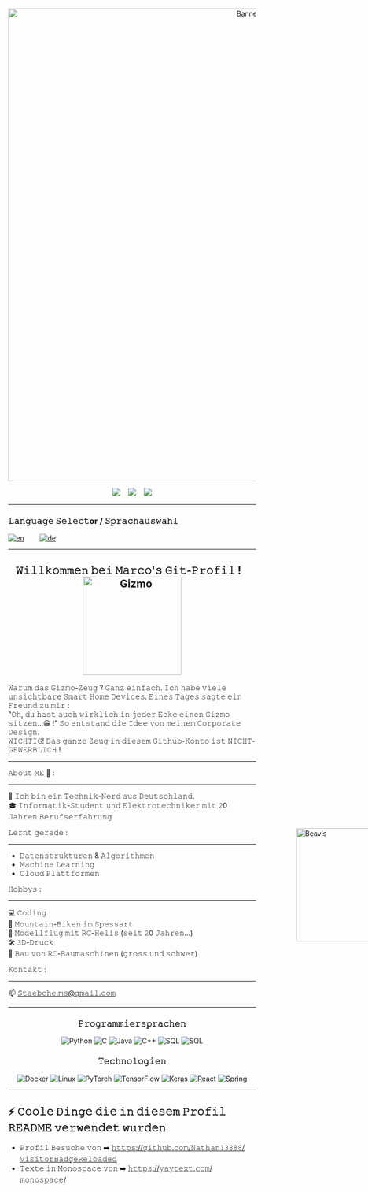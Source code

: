 <br>

<p align="center"><img style="width: 100vw" src="./assets/Gizmo.gif" alt="Banner"></p>

<div align="center">
<a href="https://www.linkedin.com/in/marco-staab-486970276"><img src="https://img.shields.io/badge/-Marco_Staab-blue?style=flat&logo=Linkedin&logoColor=white&link=https://www.linkedin.com/in/marco-staab-486970276"/></a>
&nbsp;&nbsp;
<img src="https://img.shields.io/github/followers/Gizmo-Labs?label=Es folgen&style=social"/></a>
&nbsp;&nbsp;
<img src="https://vbr.wocr.tk/badge?page_id=Gizmo-Labs.Gizmo-Labs&lcolor=fff&color=000&style=social&logo=Github&logoColor=181717&hit=false&text=Besucher">
</div>

<div>

---

###  𝙻𝚊𝚗𝚐𝚞𝚊𝚐𝚎 𝚂𝚎𝚕𝚎𝚌𝚝or / 𝚂𝚙𝚛𝚊𝚌𝚑𝚊𝚞𝚜𝚠𝚊𝚑𝚕
[![en](https://img.shields.io/badge/Language-English-red.svg)](./README.md)&nbsp;&nbsp;&nbsp;&nbsp;&nbsp;&nbsp;&nbsp;&nbsp;[![de](https://img.shields.io/badge/Sprache-Deutsch-yellow.svg)](./README.de.md)

---

<div>

<div align="center">
<h2>𝚆𝚒𝚕𝚕𝚔𝚘𝚖𝚖𝚎𝚗 𝚋𝚎𝚒 𝙼𝚊𝚛𝚌𝚘'𝚜 𝙶𝚒𝚝-𝙿𝚛𝚘𝚏𝚒𝚕 ! &nbsp;&nbsp;<img src="https://media.giphy.com/media/5ZXyJGVjUFBKM/giphy.gif" width="200" alt="Gizmo"></h2>
</div> 

𝚆𝚊𝚛𝚞𝚖 𝚍𝚊𝚜 𝙶𝚒𝚣𝚖𝚘-𝚉𝚎𝚞𝚐 ? 𝙶𝚊𝚗𝚣 𝚎𝚒𝚗𝚏𝚊𝚌𝚑. 𝙸𝚌𝚑 𝚑𝚊𝚋𝚎 𝚟𝚒𝚎𝚕𝚎 𝚞𝚗𝚜𝚒𝚌𝚑𝚝𝚋𝚊𝚛𝚎 𝚂𝚖𝚊𝚛𝚝 𝙷𝚘𝚖𝚎 𝙳𝚎𝚟𝚒𝚌𝚎𝚜. 𝙴𝚒𝚗𝚎𝚜 𝚃𝚊𝚐𝚎𝚜 𝚜𝚊𝚐𝚝𝚎 𝚎𝚒𝚗 𝙵𝚛𝚎𝚞𝚗𝚍 𝚣𝚞 𝚖𝚒𝚛 :<br>
"𝙾𝚑, 𝚍𝚞 𝚑𝚊𝚜𝚝 𝚊𝚞𝚌𝚑 𝚠𝚒𝚛𝚔𝚕𝚒𝚌𝚑 𝚒𝚗 𝚓𝚎𝚍𝚎𝚛 𝙴𝚌𝚔𝚎 𝚎𝚒𝚗𝚎𝚗 𝙶𝚒𝚣𝚖𝚘 𝚜𝚒𝚝𝚣𝚎𝚗...😁 !"
𝚂𝚘 𝚎𝚗𝚝𝚜𝚝𝚊𝚗𝚍 𝚍𝚒𝚎 𝙸𝚍𝚎𝚎 𝚟𝚘𝚗 𝚖𝚎𝚒𝚗𝚎𝚖 𝙲𝚘𝚛𝚙𝚘𝚛𝚊𝚝𝚎 𝙳𝚎𝚜𝚒𝚐𝚗.<br>
𝚆𝙸𝙲𝙷𝚃𝙸𝙶! 𝙳𝚊𝚜 𝚐𝚊𝚗𝚣𝚎 𝚉𝚎𝚞𝚐 𝚒𝚗 𝚍𝚒𝚎𝚜𝚎𝚖 𝙶𝚒𝚝𝚑𝚞𝚋-𝙺𝚘𝚗𝚝𝚘 𝚒𝚜𝚝 𝙽𝙸𝙲𝙷𝚃-𝙶𝙴𝚆𝙴𝚁𝙱𝙻𝙸𝙲𝙷 !
***
𝙰𝚋𝚘𝚞𝚝 𝙼𝙴 💬 :
***
🤘 𝙸𝚌𝚑 𝚋𝚒𝚗 𝚎𝚒𝚗 𝚃𝚎𝚌𝚑𝚗𝚒𝚔-𝙽𝚎𝚛𝚍 𝚊𝚞𝚜 𝙳𝚎𝚞𝚝𝚜𝚌𝚑𝚕𝚊𝚗𝚍.<br>
🎓 𝙸𝚗𝚏𝚘𝚛𝚖𝚊𝚝𝚒𝚔-𝚂𝚝𝚞𝚍𝚎𝚗𝚝 𝚞𝚗𝚍 𝙴𝚕𝚎𝚔𝚝𝚛𝚘𝚝𝚎𝚌𝚑𝚗𝚒𝚔𝚎𝚛 𝚖𝚒𝚝 𝟸0 𝙹𝚊𝚑𝚛𝚎𝚗 𝙱𝚎𝚛𝚞𝚏𝚜𝚎𝚛𝚏𝚊𝚑𝚛𝚞𝚗𝚐

<div style="width: 85vw">
    <img align='right' src="https://media.giphy.com/media/MF1kR4YmC2Z20/giphy.gif" width="230" alt="Beavis">
</div>

</div>

</div>

𝙻𝚎𝚛𝚗𝚝 𝚐𝚎𝚛𝚊𝚍𝚎 :
***
- 𝙳𝚊𝚝𝚎𝚗𝚜𝚝𝚛𝚞𝚔𝚝𝚞𝚛𝚎𝚗 & 𝙰𝚕𝚐𝚘𝚛𝚒𝚝𝚑𝚖𝚎𝚗<br>
- 𝙼𝚊𝚌𝚑𝚒𝚗𝚎 𝙻𝚎𝚊𝚛𝚗𝚒𝚗𝚐
- 𝙲𝚕𝚘𝚞𝚍 𝙿𝚕𝚊𝚝𝚝𝚏𝚘𝚛𝚖𝚎𝚗

𝙷𝚘𝚋𝚋𝚢𝚜 :
***
💻 𝙲𝚘𝚍𝚒𝚗𝚐<br>
🚵 𝙼𝚘𝚞𝚗𝚝𝚊𝚒𝚗-𝙱𝚒𝚔𝚎𝚗 𝚒𝚖 𝚂𝚙𝚎𝚜𝚜𝚊𝚛𝚝<br>
🚁 𝙼𝚘𝚍𝚎𝚕𝚕𝚏𝚕𝚞𝚐 𝚖𝚒𝚝 𝚁𝙲-𝙷𝚎𝚕𝚒𝚜 (𝚜𝚎𝚒𝚝 𝟸0 𝙹𝚊𝚑𝚛𝚎𝚗...)<br>
🛠️ 𝟹𝙳-𝙳𝚛𝚞𝚌𝚔<br>
🔧 𝙱𝚊𝚞 𝚟𝚘𝚗 𝚁𝙲-𝙱𝚊𝚞𝚖𝚊𝚜𝚌𝚑𝚒𝚗𝚎𝚗 (𝚐𝚛𝚘𝚜𝚜 𝚞𝚗𝚍 𝚜𝚌𝚑𝚠𝚎𝚛)<br>

𝙺𝚘𝚗𝚝𝚊𝚔𝚝 :
***
📫 𝚂𝚝𝚊𝚎𝚋𝚌𝚑𝚎.𝚖𝚜@𝚐𝚖𝚊𝚒𝚕.𝚌𝚘𝚖
***

<div align="center">
<div>

### 𝙿𝚛𝚘𝚐𝚛𝚊𝚖𝚖𝚒𝚎𝚛𝚜𝚙𝚛𝚊𝚌𝚑𝚎𝚗

![Python](https://img.shields.io/badge/-Python-000?&logo=Python)
![C](https://img.shields.io/badge/-C-000?&logo=C)
![Java](https://img.shields.io/badge/-Java-000?&logo=Java&logoColor=007396)
![C++](https://img.shields.io/badge/-C++-000?&logo=c%2b%2b&logoColor=00599C)
![SQL](https://img.shields.io/badge/-SQL-000?&logo=MySQL)
![SQL](https://img.shields.io/badge/-Lua-000?&logo=Lua)

### 𝚃𝚎𝚌𝚑𝚗𝚘𝚕𝚘𝚐𝚒𝚎𝚗

![Docker](https://img.shields.io/badge/-Docker-000?&logo=Docker)
![Linux](https://img.shields.io/badge/-Linux-000?&logo=Linux)
![PyTorch](https://img.shields.io/badge/-PyTorch-000?&logo=PyTorch)
![TensorFlow](https://img.shields.io/badge/-TensorFlow-000?&logo=TensorFlow)
![Keras](https://img.shields.io/badge/-Keras-000?&logo=Keras)
![React](https://img.shields.io/badge/-React-000?&logo=React)
![Spring](https://img.shields.io/badge/-Spring-000?&logo=Spring)
</div>

***

<div align="left">

## ⚡ 𝙲𝚘𝚘𝚕𝚎 𝙳𝚒𝚗𝚐𝚎 𝚍𝚒𝚎 𝚒𝚗 𝚍𝚒𝚎𝚜𝚎𝚖 𝙿𝚛𝚘𝚏𝚒𝚕 𝚁𝙴𝙰𝙳𝙼𝙴 𝚟𝚎𝚛𝚠𝚎𝚗𝚍𝚎𝚝 𝚠𝚞𝚛𝚍𝚎𝚗

- 𝙿𝚛𝚘𝚏𝚒𝚕 𝙱𝚎𝚜𝚞𝚌𝚑𝚎 𝚟𝚘𝚗 ➡️ [𝚑𝚝𝚝𝚙𝚜://𝚐𝚒𝚝𝚑𝚞𝚋.𝚌𝚘𝚖/𝙽𝚊𝚝𝚑𝚊𝚗𝟷𝟹𝟾𝟾𝟾/𝚅𝚒𝚜𝚒𝚝𝚘𝚛𝙱𝚊𝚍𝚐𝚎𝚁𝚎𝚕𝚘𝚊𝚍𝚎𝚍](https://github.com/Nathan13888/VisitorBadgeReloaded)
- 𝚃𝚎𝚡𝚝𝚎 𝚒𝚗 𝙼𝚘𝚗𝚘𝚜𝚙𝚊𝚌𝚎 𝚟𝚘𝚗 ➡️ [𝚑𝚝𝚝𝚙𝚜://𝚢𝚊𝚢𝚝𝚎𝚡𝚝.𝚌𝚘𝚖/𝚖𝚘𝚗𝚘𝚜𝚙𝚊𝚌𝚎/](https://yaytext.com/monospace/)
</div>
</div>